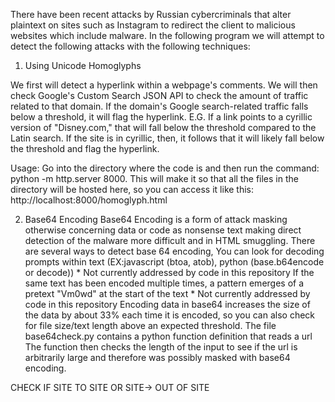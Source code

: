 There have been recent attacks by Russian cybercriminals that alter plaintext on sites such as Instagram to redirect the client to malicious websites which include malware.
In the following program we will attempt to detect the following attacks with the following techniques:

1. Using Unicode Homoglyphs

We first will detect a hyperlink within a webpage's comments.
We will then check Google's Custom Search JSON API to check the amount of traffic related to that domain.
If the domain's Google search-related traffic falls below a threshold, it will flag the hyperlink. 
E.G. If a link points to a cyrillic version of "Disney.com," that will fall below the threshold compared to the Latin search.
If the site is in cyrillic, then, it follows that it will likely fall below the threshold and flag the hyperlink.

Usage:
Go into the directory where the code is and then run the command: python -m http.server 8000.
This will make it so that all the files in the directory will be hosted here, so you can access it like this: http://localhost:8000/homoglyph.html

2. Base64 Encoding
Base64 Encoding is a form of attack masking otherwise concerning data or code as nonsense text making direct detection of the malware more difficult and in HTML smuggling.
There are several ways to detect base 64 encoding,
   You can look for decoding prompts within text (EX:javascript (btoa, atob), python (base.b64encode or decode)) * Not currently addressed by code in this repository
   If the same text has been encoded multiple times, a pattern emerges of a pretext "Vm0wd" at the start of the text * Not currently addressed by code in this repository
   Encoding data in base64 increases the size of the data by about 33% each time it is encoded, so you can also check for file size/text length above an expected threshold.
The file base64check.py contains a python function definition that reads a url
The function then checks the length of the input to see if the url is arbitrarily large and therefore was possibly masked with base64 encoding.

CHECK IF SITE TO SITE OR SITE-> OUT OF SITE
